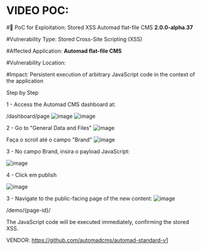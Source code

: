 # VIDEO POC: 

#📄 PoC for Exploitation: Stored XSS Automad flat-file CMS **2.0.0-alpha.37**

#Vulnerability Type: Stored Cross-Site Scripting (XSS)

#Affected Application: **Automad flat-file CMS**

#Vulnerability Location: 

#Impact: Persistent execution of arbitrary JavaScript code in the context of the application

Step by Step

1 - Access the Automad CMS dashboard at:

/dashboard/page
![image](https://github.com/user-attachments/assets/7f8c8993-7273-45fd-b877-07d20c574b30)
![image](https://github.com/user-attachments/assets/50290977-ea36-4b30-87e8-5a5c4158b936)


2 - Go to "General Data and Files"
![image](https://github.com/user-attachments/assets/b1d9a100-8989-472a-9691-a5f44ea42673)

Faça o scroll até o campo "Brand"
![image](https://github.com/user-attachments/assets/507052d7-f705-4815-82a9-095d6bd96972)

3 - No campo Brand, insira o payload JavaScript:

![image](https://github.com/user-attachments/assets/a4e10370-3487-40bc-a8cd-9954e3ae6add)


<script>alert('PoC VulDB Automad CMS')</script>

4 - Click em publish

![image](https://github.com/user-attachments/assets/f03e3ebc-1073-4f51-889d-987b8b4e1ca9)

3 - Navigate to the public-facing page of the new content:
![image](https://github.com/user-attachments/assets/72623244-7041-40fb-9991-9b5ade42efb9)

/demo/{page-id}/

The JavaScript code will be executed immediately, confirming the stored XSS.


VENDOR: https://github.com/automadcms/automad-standard-v1
